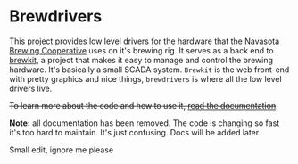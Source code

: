 # Brewdrivers
This project provides low level drivers for the hardware that the [Navasota Brewing Cooperative](https://navasotabrewing.com) uses on it's brewing rig. It serves as a back end to [brewkit](https://github.com/NavasotaBrewing/brewkit), a project that makes it easy to manage and control the brewing hardware. It's basically a small SCADA system. `Brewkit` is the web front-end with pretty graphics and nice things, `brewdrivers` is where all the low level drivers live.

~~To learn more about the code and how to use it, [read the documentation](https://docs.rs/crate/brewdrivers/)~~.

**Note:** all documentation has been removed. The code is changing so fast it's too hard to maintain. It's just confusing. Docs will be added later.

Small edit, ignore me please
